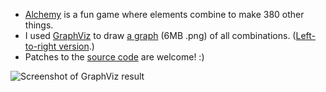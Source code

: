 * [Alchemy](http://zed.0xff.me/alchemy) is a fun game where elements combine to make 380 other things.
* I used [GraphViz](http://www.graphviz.org/) to draw [a graph](/downloads/jhannah/sandbox/alchemy.png) (6MB .png) of all combinations. ([Left-to-right version](/downloads/jhannah/sandbox/alchemy_left_to_right.png).)
* Patches to the [source code](https://github.com/jhannah/sandbox/tree/master/alchemy) are welcome!  :)

![Screenshot of GraphViz result](https://github.com/jhannah/sandbox/raw/master/alchemy/result_screenshot.jpg)

